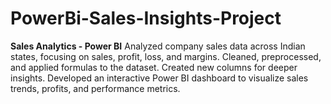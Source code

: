 # PowerBi-Sales-Insights-Project
**Sales Analytics - Power BI**   Analyzed company sales data across Indian states, focusing on sales, profit, loss, and margins. Cleaned, preprocessed, and applied formulas to the dataset. Created new columns for deeper insights. Developed an interactive Power BI dashboard to visualize sales trends, profits, and performance metrics.
